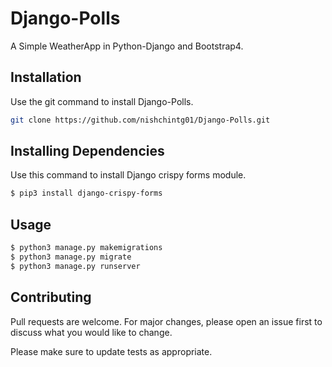 # Django-Polls
A Simple WeatherApp in Python-Django and Bootstrap4.

## Installation

Use the git command to install Django-Polls.

```bash
git clone https://github.com/nishchintg01/Django-Polls.git
```
## Installing Dependencies

Use this command to install Django crispy forms module.

```bash
$ pip3 install django-crispy-forms
```

## Usage

```bash
$ python3 manage.py makemigrations
$ python3 manage.py migrate
$ python3 manage.py runserver
```
## Contributing
Pull requests are welcome. For major changes, please open an issue first to discuss what you would like to change.

Please make sure to update tests as appropriate.
